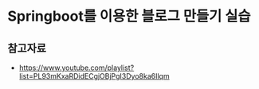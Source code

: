 # Springboot를 이용한 블로그 만들기 실습

## 참고자료
- https://www.youtube.com/playlist?list=PL93mKxaRDidECgjOBjPgI3Dyo8ka6Ilqm
